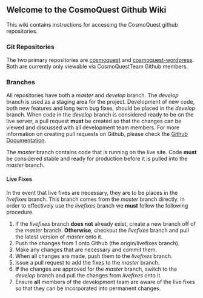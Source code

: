 ## Welcome to the CosmoQuest Github Wiki

This wiki contains instructions for accessing the CosmoQuest github repositories.


### Git Repositories

The two primary repositories are [cosmoquest](https://github.com/CosmoQuestTeam/cosmoquest) and [cosmoquest-wordpress](https://github.com/CosmoQuestTeam/cosmoquest-wordpress).  Both are currently only viewable via CosmoQuestTeam Github members.

### Branches

All repositories have both a _master_ and _develop_ branch. The _develop_ branch is used as a staging area for the project.  Development of new code, both new features and long term bug fixes, should be placed in the _develop_ branch.  When code in the _develop_ branch is considered ready to be on the live server, a pull request  **must** be created so that the changes can be viewed and discussed with all development team members. For more information on creating pull requests on Github, please check the [Github Documentation](https://help.github.com/articles/creating-a-pull-request/).

The _master_ branch contains code that is running on the live site. Code **must** be considered stable and ready for production before it is pulled into the _master_ branch.

#### Live Fixes

In the event that live fixes are necessary, they are to be places in the _livefixes_ branch. This branch comes from the _master_ branch directly.  In order to effectively use the _livefixes_ branch we **must** follow the following procedure.

1. If the _livefixes_ branch **does not** already exist, create a new branch off of the _master_ branch. **Otherwise**, checkout the _livefixes_ branch and pull the latest version of _master_ onto it.
2. Push the changes from 1 onto Github (the origin/livefixes branch).
3. Make any changes that are necessary and commit them.
4. When all changes are made, push them to the _livefixes_ branch.
5. Issue a pull request to add the fixes to the _master_ branch.
6. **If** the changes are approved for the _master_ branch, switch to the _develop_ branch and pull the changes from _livefixes_ onto it.
7. Ensure **all** members of the development team are aware of the live fixes so that they can be incorporated into permanent changes.
